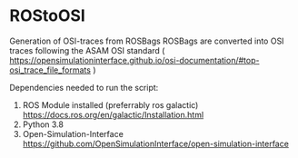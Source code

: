 # ROStoOSI
Generation of OSI-traces from ROSBags
ROSBags are converted into OSI traces following the ASAM OSI standard ( https://opensimulationinterface.github.io/osi-documentation/#top-osi_trace_file_formats )

Dependencies needed to run the script:
1. ROS Module installed (preferrably ros galactic) https://docs.ros.org/en/galactic/Installation.html
2. Python 3.8
3. Open-Simulation-Interface https://github.com/OpenSimulationInterface/open-simulation-interface
